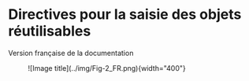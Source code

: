 # Directives pour la saisie des objets réutilisables

Version française de la documentation

<figure markdown>
  ![Image title](../img/Fig-2_FR.png){width="400"}
</figure>